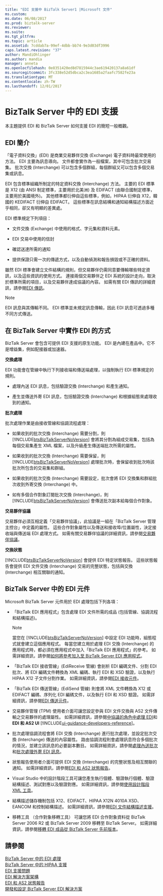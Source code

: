 ```yaml
---
title: "EDI 支援中 BizTalk Server1 |Microsoft 文件"
ms.custom: 
ms.date: 06/08/2017
ms.prod: biztalk-server
ms.reviewer: 
ms.suite: 
ms.tgt_pltfrm: 
ms.topic: article
ms.assetid: 7cddab7a-99ef-4dbb-bb74-9e3d03df3996
caps.latest.revision: "37"
author: MandiOhlinger
ms.author: mandia
manager: anneta
ms.openlocfilehash: 0e8351420ed8d7815944c3ae619420137a8a61df
ms.sourcegitcommit: 3fc338e52d5dbca2c3ea1685a2faafc7582fe23a
ms.translationtype: MT
ms.contentlocale: zh-TW
ms.lasthandoff: 12/01/2017
---
```

# <a name="edi-support-in-biztalk-server"></a>BizTalk Server 中的 EDI 支援
本主題提供 EDI 和 BizTalk Server 如何支援 EDI 的簡短一般概觀。  
  
## <a name="introduction-to-edi"></a>EDI 簡介  
 「電子資料交換」(EDI) 是商業交易夥伴交換 (Exchange) 電子資料時最常使用的方法。 EDI 主要為訊息導向。 文件都會實作為一般檔案，其中可包含批次交易集。 批次交換 (Interchange) 可以包含多個群組，每個群組又可以包含多個交易集或訊息。  
  
 EDI 包含標準組織所制定的特定資料交換 (Interchange) 方法。 主要的 EDI 標準是 X12 (由 ANSI 制定標準，主要用於北美洲) 及 EDIFACT (由聯合國制定標準，主要用於美國境外)。 其他標準都衍伸自這些標準，例如，HIPAA 衍伸自 X12，韓國的 KEDIFACT 衍伸自 EDIFACT。 這些標準在訊息結構和通知結構描述方面近乎相同，卻又有明顯的差異處。  
  
 EDI 標準規定下列項目：  
  
-   文件交換 (Exchange) 中使用的格式、字元集和資料元素。  
  
-   EDI 交易中使用的信封  
  
-   確認送達所需的通知  
  
-   提供保證只需一次的傳遞方式，以及自動偵測和報告損毀或不正確的資料。  
  
 雖然 EDI 標準會建立文件結構的規則，但交易夥伴仍需同意要傳輸哪些特定資訊，以及這些資訊的使用方式。 連接兩個交易夥伴之 EDI 系統的設計走向，取決於標準所需的項目，以及交易夥伴達成協議的內容。 如需有關 EDI 傳訊的詳細資訊，請參閱[EDI 傳訊](../core/edi-messaging.md)。  
  
> [!NOTE]
>  EDI 訊息與其傳輸不同。 EDI 標準並未規定訊息傳輸，因此 EDI 訊息可透過多種不同方式傳送。  
  
## <a name="how-edi-is-implemented-in-biztalk-server"></a>在 BizTalk Server 中實作 EDI 的方式  
 BizTalk Server 會包含可提供 EDI 支援的原生功能。 EDI 是內建在產品中。它不是增益集，例如配接器或加速器。  
  
 **交換處理**  
  
 EDI 功能會在管線中執行下列接收端和傳送端處理，以強制執行 EDI 標準規定的規則。  
  
-   處理內送 EDI 訊息，包括驗證交換 (Interchange) 和產生通知。  
  
-   產生並傳送外寄 EDI 訊息，包括驗證交換 (Interchange) 和根據組態來處理收到的通知。  
  
 **批次處理**  
  
 批次處理作業是由接收管線和協調流程處理：  
  
-   如果收到的批次交換 (Interchange) 需要分割，則 [!INCLUDE[btsBizTalkServerNoVersion](../includes/btsbiztalkservernoversion-md.md)] 會將其分割為組成交易集，包括為每個交易集產生 XML 檔案，以及升級產生傳送端批次所需的屬性。  
  
-   如果收到的批次交換 (Interchange) 需要保留，則 [!INCLUDE[btsBizTalkServerNoVersion](../includes/btsbiztalkservernoversion-md.md)] 處理批次時，會保留收到批次時該批次所包含的交易集和群組。  
  
-   如果收到的批次交換 (Interchange) 需要設定，批次會將 EDI 交換集和群組批次收到外寄交換 (Interchange) 中。  
  
-   如有多個合作對象訂閱批次交換 (Interchange)，則 [!INCLUDE[btsBizTalkServerNoVersion](../includes/btsbiztalkservernoversion-md.md)] 會傳送批次副本給每個合作對象。  
  
 **交易夥伴協議**  
  
 交易夥伴必須互相定義「交易夥伴協議」，此協議是一組在「BizTalk Server 管理主控台」中定義的屬性。 這些合作對象屬性以及傳送和接收埠/位置屬性，決定接收端與傳送端 EDI 處理方式。 如需有關交易夥伴協議的詳細資訊，請參閱[交易夥伴協議](../core/trading-partner-agreement.md)。  
  
 **交換狀態**  
  
 [!INCLUDE[btsBizTalkServerNoVersion](../includes/btsbiztalkservernoversion-md.md)] 會提供 EDI 特定狀態報告。 這些狀態報告會提供 EDI 文件交換 (Interchange) 交易的完整狀態，包括與交換 (Interchange) 相互關聯的通知。  
  
## <a name="edi-components-in-biztalk-server"></a>BizTalk Server 中的 EDI 元件  
 Microsoft BizTalk Server 元件用於 EDI 處理包括下列各項：  
  
-   「BizTalk EDI 應用程式」包含處理 EDI 文件所需的成品 (包括管線、協調流程和結構描述)。  
  
    > [!NOTE]
    >  當您在 [!INCLUDE[btsBizTalkServerNoVersion](../includes/btsbiztalkservernoversion-md.md)] 中設定 EDI 功能時，組態程式就會建立這個應用程式。 每當您建立用於處理 EDI 交換 (Interchange) 的應用程式時，都必須在應用程式中加入「BizTalk EDI 應用程式」的參考。 如需詳細資訊，請參閱[如何將參考加入至 BizTalk Server EDI 應用程式](http://msdn.microsoft.com/library/7af066fb-372f-4709-b566-c8d6b4a9d782)。  
  
-   「BizTalk EDI 接收管線」(EdiReceive 管線) 會剖析 EDI 編碼文件、分割 EDI 批次、將 EDI 編碼文件轉換為 XML 編碼、執行 EDI 和 XSD 驗證，以及執行 HIPAA X12 子文件分割作業。 如需詳細資訊，請參閱[EDI 接收元件](../core/edi-receive-components.md)。  
  
-   「BizTalk EDI 傳送管線」(EdiSend 管線) 則會將 XML 文件轉換為 X12 或 EDIFACT 編碼、序列化 EDI 編碼文件，以及執行 EDI 和 XSD 驗證。 如需詳細資訊，請參閱[EDI 傳送元件](../core/edi-send-components.md)。  
  
-   交易夥伴管理 (TPM) 使用者介面可讓您設定參與 EDI 文件交換與 AS2 文件傳輸之交易夥伴的處理屬性。 如需詳細資訊，請參閱[中協議的角色中處理 EDI](../core/the-role-of-agreements-in-edi-processing.md)和**EDI 和 AS2 UI** [!INCLUDE[ui-guidance-developers-reference](../includes/ui-guidance-developers-reference.md)]。
  
-   批次處理協調流程會將 EDI 交換 (Interchange) 進行批次處理，並設定批次交換 (Interchange) 傳送的內容屬性。 路由協調流程則會處理訊息符合多個批次的情況，並建立該訊息的必要副本數目。 如需詳細資訊，請參閱[處理內送批次](../core/processing-incoming-batches.md)和[批次處理外寄 EDI 訊息](../core/batching-outgoing-edi-messages.md)。  
  
-   狀態報告使用者介面可提供 EDI 交換 (Interchange) 的完整狀態及相互關聯的通知。 如需詳細資訊，請參閱[EDI 和 AS2 狀態報告](../core/edi-and-as2-status-reporting.md)。  
  
-   Visual Studio 中的設計階段工具可讓您產生執行個體、驗證執行個體、驗證結構描述、測試對應以及驗證對應。 如需詳細資訊，請參閱[使用設計階段 XML 工具](../core/using-design-time-xml-tools.md)。  
  
-   結構描述儲存機制包括 X12、EDIFACT、HIPAA X12N 4010A XSD、EANCOM 和控制結構描述。 如需詳細資訊，請參閱[EDI 文件結構描述支援](../core/edi-document-schema-support.md)。  
  
-   移轉工具 （合作對象移轉工具） 可讓您將 EDI 合作對象資料從 BizTalk Server 2006 R2 或 BizTalk Server 2009 移轉至 BizTalk Server。 如需詳細資訊，請參閱[移轉 EDI 成品從 BizTalk Server 先前版本](http://msdn.microsoft.com/library/b956a97e-03d0-47ea-a2ce-c07a339c0f2c)。  
  
## <a name="see-also"></a>請參閱  
 [BizTalk Server 中的 EDI 處理](../core/edi-processing-in-biztalk-server.md)   
 [BizTalk Server 中的 HIPAA 支援](../core/hipaa-support-in-biztalk-server.md)   
 [EDI 支援問題](../core/edi-support-issues.md)   
 [EDI 解決方案架構](../core/edi-solution-architecture.md)   
 [EDI 和 AS2 狀態報告](../core/edi-and-as2-status-reporting.md)   
 [開發和設定 BizTalk Server EDI 解決方案](../core/developing-and-configuring-biztalk-server-edi-solutions.md)